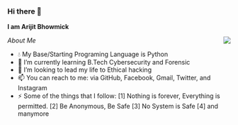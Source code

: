### Hi there 👋


**I am Arijit Bhowmick**

<img src= "https://root-ji218at.github.io/Profile_Pictures/Cover_pic_.jpg" align="right"> 

*About Me*
- 💧 My Base/Starting Programing Language is Python
- 🌱 I’m currently learning B.Tech Cybersecurity and Forensic
- 🤔 I’m looking to lead my life to Ethical hacking
- 📫 You can reach to me: via GitHub, Facebook, Gmail, Twitter, and Instagram 
- ⚡ Some of the things that I follow: [1] Nothing is forever, Everything is permitted.
                                       [2] Be Anonymous, Be Safe
                                       [3] No System is Safe
                                       [4] and manymore

